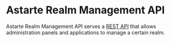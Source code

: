 Astarte Realm Management API
============================

Astarte Realm Management API serves a [REST API](priv/static/astarte_realm_management_api.yaml) that allows administration panels and applications to manage a certain realm.
<!-- Comment to trigger CI -->
